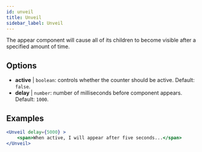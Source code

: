 ```yaml
---
id: unveil 
title: Unveil
sidebar_label: Unveil
---
```


The appear component will cause all of its children to become visible after a specified amount of time.

## Options

* __active__ | `boolean`: controls whether the counter should be active. Default: `false`.
* __delay__ | `number`: number of milliseconds before component appears. Default: `1000`.


## Examples

```jsx live
<Unveil delay={5000} >
    <span>When active, I will appear after five seconds...</span>
</Unveil>
```



